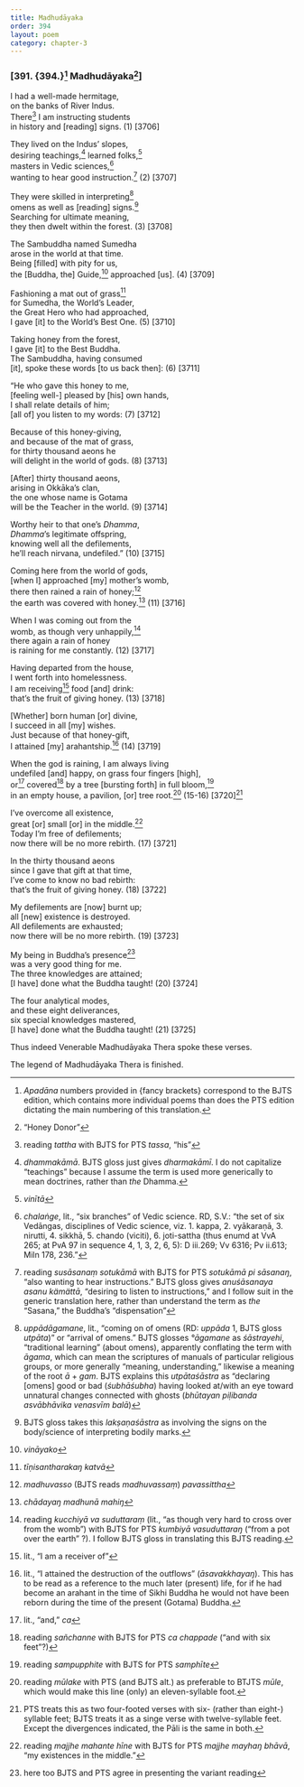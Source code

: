```yaml
---
title: Madhudāyaka
order: 394
layout: poem
category: chapter-3
---
```


### \[391. {394.}[^1] Madhudāyaka[^2]\]

I had a well-made hermitage,  
on the banks of River Indus.  
There[^3] I am instructing students  
in history and \[reading\] signs. (1) \[3706\]

They lived on the Indus’ slopes,  
desiring teachings,[^4] learned folks,[^5]  
masters in Vedic sciences,[^6]  
wanting to hear good instruction.[^7] (2) \[3707\]

They were skilled in interpreting[^8]  
omens as well as \[reading\] signs.[^9]  
Searching for ultimate meaning,  
they then dwelt within the forest. (3) \[3708\]

The Sambuddha named Sumedha  
arose in the world at that time.  
Being \[filled\] with pity for us,  
the \[Buddha, the\] Guide,[^10] approached \[us\]. (4) \[3709\]

Fashioning a mat out of grass[^11]  
for Sumedha, the World’s Leader,  
the Great Hero who had approached,  
I gave \[it\] to the World’s Best One. (5) \[3710\]

Taking honey from the forest,  
I gave \[it\] to the Best Buddha.  
The Sambuddha, having consumed  
\[it\], spoke these words \[to us back then\]: (6) \[3711\]

“He who gave this honey to me,  
\[feeling well-\] pleased by \[his\] own hands,  
I shall relate details of him;  
\[all of\] you listen to my words: (7) \[3712\]

Because of this honey-giving,  
and because of the mat of grass,  
for thirty thousand aeons he  
will delight in the world of gods. (8) \[3713\]

\[After\] thirty thousand aeons,  
arising in Okkāka’s clan,  
the one whose name is Gotama  
will be the Teacher in the world. (9) \[3714\]

Worthy heir to that one’s *Dhamma*,  
*Dhamma*’s legitimate offspring,  
knowing well all the defilements,  
he’ll reach nirvana, undefiled.” (10) \[3715\]

Coming here from the world of gods,  
\[when I\] approached \[my\] mother’s womb,  
there then rained a rain of honey;[^12]  
the earth was covered with honey.[^13] (11) \[3716\]

When I was coming out from the  
womb, as though very unhappily,[^14]  
there again a rain of honey  
is raining for me constantly. (12) \[3717\]

Having departed from the house,  
I went forth into homelessness.  
I am receiving[^15] food \[and\] drink:  
that’s the fruit of giving honey. (13) \[3718\]

\[Whether\] born human \[or\] divine,  
I succeed in all \[my\] wishes.  
Just because of that honey-gift,  
I attained \[my\] arahantship.[^16] (14) \[3719\]

When the god is raining, I am always living  
undefiled \[and\] happy, on grass four fingers \[high\],  
or[^17] covered[^18] by a tree \[bursting forth\] in full bloom,[^19]  
in an empty house, a pavilion, \[or\] tree root.[^20] (15-16) \[3720\][^21]

I’ve overcome all existence,  
great \[or\] small \[or\] in the middle.[^22]  
Today I’m free of defilements;  
now there will be no more rebirth. (17) \[3721\]

In the thirty thousand aeons  
since I gave that gift at that time,  
I’ve come to know no bad rebirth:  
that’s the fruit of giving honey. (18) \[3722\]

My defilements are \[now\] burnt up;  
all \[new\] existence is destroyed.  
All defilements are exhausted;  
now there will be no more rebirth. (19) \[3723\]

My being in Buddha’s presence[^23]  
was a very good thing for me.  
The three knowledges are attained;  
\[I have\] done what the Buddha taught! (20) \[3724\]

The four analytical modes,  
and these eight deliverances,  
six special knowledges mastered,  
\[I have\] done what the Buddha taught! (21) \[3725\]

Thus indeed Venerable Madhudāyaka Thera spoke these verses.

The legend of Madhudāyaka Thera is finished.

[^1]: *Apadāna* numbers provided in {fancy brackets} correspond to the BJTS edition, which contains more individual poems than does the PTS edition dictating the main numbering of this translation.

[^2]: “Honey Donor”

[^3]: reading *tattha* with BJTS for PTS *tassa*, “his”

[^4]: *dhammakāmā*. BJTS gloss just gives *dharmakāmī*. I do not capitalize “teachings” because I assume the term is used more generically to mean doctrines, rather than *the* Dhamma.

[^5]: *vinītā*

[^6]: *chalaṅge*, lit., “six branches” of Vedic science. RD, S.V.: “the set of six Vedāngas, disciplines of Vedic science, viz. 1. kappa, 2. vyākaraṇā, 3. nirutti, 4. sikkhā, 5. chando (viciti), 6. joti-sattha (thus enumd at VvA 265; at PvA 97 in sequence 4, 1, 3, 2, 6, 5): D iii.269; Vv 6316; Pv ii.613; Miln 178, 236.”

[^7]: reading *susāsanaṃ sotukāmā* with BJTS for PTS *sotukāmā pi sāsanaŋ*, “also wanting to hear instructions.” BJTS gloss gives *anuśāsanaya asanu kämättā*, “desiring to listen to instructions,” and I follow suit in the generic translation here, rather than understand the term as *the* “Sasana,” the Buddha’s “dispensation”

[^8]: *uppādāgamane*, lit., “coming on of omens (RD: *uppāda* 1, BJTS gloss *utpāta*)” or “arrival of omens.” BJTS glosses *°āgamane* as *śāstrayehi*, “traditional learning” (about omens), apparently conflating the term with *āgama*, which can mean the scriptures of manuals of particular religious groups, or more generally “meaning, understanding,” likewise a meaning of the root *ā* + *gam*. BJTS explains this *utpātaśāstra* as “declaring \[omens\] good or bad (*śubhāśubha*) having looked at/with an eye toward unnatural changes connected with ghosts (*bhūtayan piḷibanda asvābhāvika venasvīm balā*)

[^9]: BJTS gloss takes this *lakṣaṇaśāstra* as involving the signs on the body/science of interpreting bodily marks.

[^10]: *vināyako*

[^11]: *tīṇisantharakaŋ katvā*

[^12]: *madhuvasso* (BJTS reads *madhuvassaṃ*) *pavassittha*

[^13]: *chādayaŋ madhunā mahiŋ*

[^14]: reading *kucchiyā va suduttaraṃ* (lit., “as though very hard to cross over from the womb”) with BJTS for PTS *kumbiyā vasuduttaraŋ* (“from a pot over the earth” ?). I follow BJTS gloss in translating this BJTS reading.

[^15]: lit., “I am a receiver of”

[^16]: lit., “I attained the destruction of the outflows” (*āsavakkhayaŋ*). This has to be read as a reference to the much later (present) life, for if he had become an arahant in the time of Sikhi Buddha he would not have been reborn during the time of the present (Gotama) Buddha.

[^17]: lit., “and,” *ca*

[^18]: reading *sañchanne* with BJTS for PTS *ca chappade* (“and with six feet”?)

[^19]: reading *sampupphite* with BJTS for PTS *samphīte*

[^20]: reading *mūlake* with PTS (and BJTS alt.) as preferable to BTJTS *mūle*, which would make this line (only) an eleven-syllable foot.

[^21]: PTS treats this as two four-footed verses with six- (rather than eight-) syllable feet; BJTS treats it as a singe verse with twelve-syllable feet. Except the divergences indicated, the Pāli is the same in both.

[^22]: reading *majjhe mahante hīne* with BJTS for PTS *majjhe mayhaŋ bhāvā*, “my existences in the middle.”

[^23]: here too BJTS and PTS agree in presenting the variant reading
